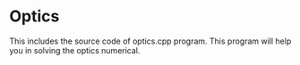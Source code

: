 # Optics
This includes the source code of optics.cpp program. This program will help you in solving the optics numerical.
